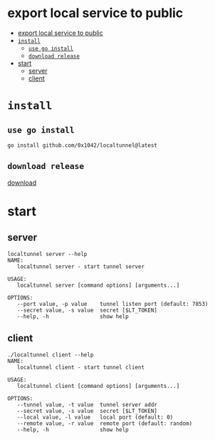 # export local service to public 

- [export local service to public](#export-local-service-to-public)
- [`install`](#install)
  - [`use go install`](#use-go-install)
  - [`download release`](#download-release)
- [start](#start)
  - [server](#server)
  - [client](#client)

# `install`

## `use go install`

```
go install github.com/0x1042/localtunnel@latest
```

## `download release`

[download](https://github.com/0x1042/localtunnel/releases)

# start
## server 

```shell
localtunnel server --help
NAME:
   localtunnel server - start tunnel server

USAGE:
   localtunnel server [command options] [arguments...]

OPTIONS:
   --port value, -p value    tunnel listen port (default: 7853)
   --secret value, -s value  secret [$LT_TOKEN]
   --help, -h                show help
```

## client

```shell
./localtunnel client --help
NAME:
   localtunnel client - start tunnel client

USAGE:
   localtunnel client [command options] [arguments...]

OPTIONS:
   --tunnel value, -t value  tunnel server addr
   --secret value, -s value  secret [$LT_TOKEN]
   --local value, -l value   local port (default: 0)
   --remote value, -r value  remote port (default: random)
   --help, -h                show help
```